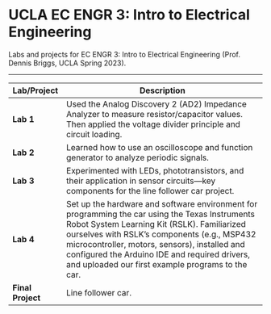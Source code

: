 # UCLA EC ENGR 3: Intro to Electrical Engineering

Labs and projects for EC ENGR 3: Intro to Electrical Engineering (Prof. Dennis Briggs, UCLA Spring 2023). 

---

| Lab/Project | Description |
|---|---|
| **Lab 1** | Used the Analog Discovery 2 (AD2) Impedance Analyzer to measure resistor/capacitor values. Then applied the voltage divider principle and circuit loading. |
| **Lab 2** | Learned how to use an oscilloscope and function generator to analyze periodic signals. |
| **Lab 3** | Experimented with LEDs, phototransistors, and their application in sensor circuits—key components for the line follower car project. |
| **Lab 4** | Set up the hardware and software environment for programming the car using the Texas Instruments Robot System Learning Kit (RSLK). Familiarized ourselves with RSLK’s components (e.g., MSP432 microcontroller, motors, sensors), installed and configured the Arduino IDE and required drivers, and uploaded our first example programs to the car. |
| **Final Project** | Line follower car. |
